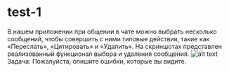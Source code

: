 # test-1
В нашем приложении при общении в чате можно выбрать несколько сообщений, чтобы совершить с ними типовые действия, такие как «Переслать», «Цитировать» и «Удалить». На скриншотах представлен реализованный функционал выбора и удаления сообщения.
![alt text](images\Рисунок1.png")
Задача:
Пожалуйста, опишите ошибки, которые вы видите.
